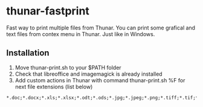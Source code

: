 # thunar-fastprint
Fast way to print multiple files from Thunar. You can print some grafical and text files from contex menu in Thunar.
Just like in Windows.

## Installation
1. Move thunar-print.sh to your $PATH folder
2. Check that libreoffice and imagemagick is already installed
3. Add custom actions in Thunar with command thunar-print.sh %F for next file extensions (list below)
```
*.doc;*.docx;*.xls;*.xlsx;*.odt;*.ods;*.jpg;*.jpeg;*.png;*.tiff;*.tif;*.gif;*.pdf;*.ps;*.txt
```

